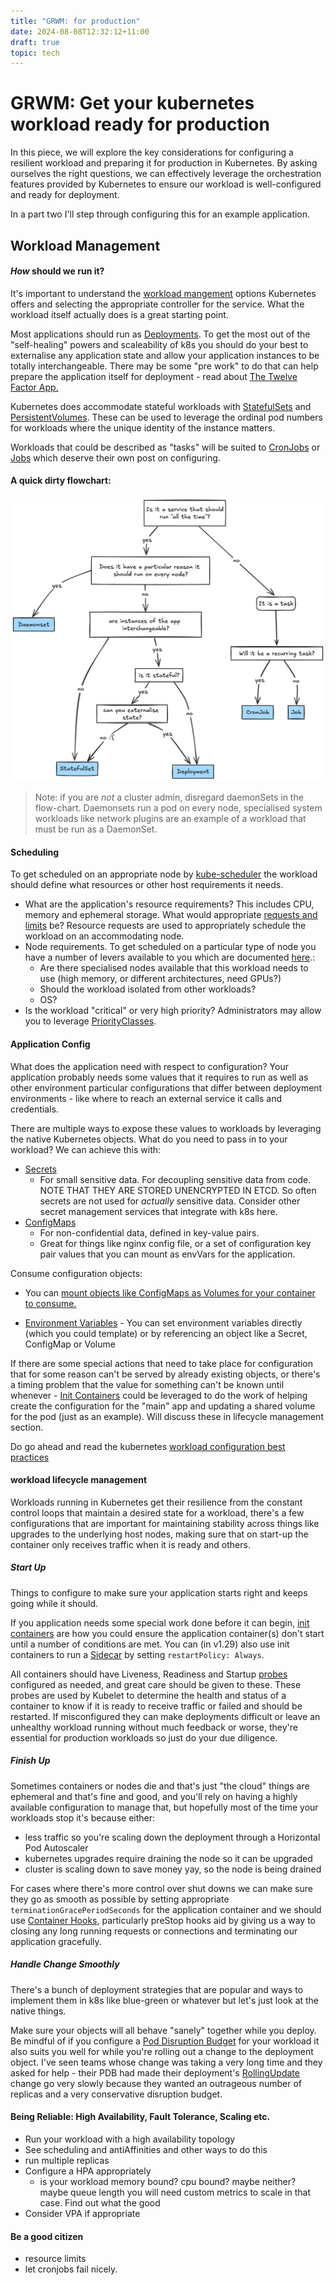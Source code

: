 ```yaml
---
title: "GRWM: for production"
date: 2024-08-08T12:32:12+11:00
draft: true
topic: tech
---
```


# GRWM: Get your kubernetes workload ready for production

In this piece, we will explore the key considerations for configuring a resilient workload and preparing it for production in Kubernetes. By asking ourselves the right questions, we can effectively leverage the orchestration features provided by Kubernetes to ensure our workload is well-configured and ready for deployment.

In a part two I'll step through configuring this for an example application.



## Workload Management

#### *How* should we run it?

It's important to understand the [workload mangement](https://kubernetes.io/docs/concepts/workloads/controllers/) options Kubernetes offers and selecting the appropriate controller for the service. What the workload itself actually does is a great starting point.

Most applications should run as [Deployments](https://kubernetes.io/docs/concepts/workloads/controllers/deployment/). To get the most out of the "self-healing" powers and scaleability of k8s you should do your best to externalise any application state and allow your application instances to be totally interchangeable. There may be some "pre work" to do that can help prepare the application itself for deployment - read about [The Twelve Factor App.](https://12factor.net/) 


Kubernetes does accommodate stateful workloads with [StatefulSets](https://kubernetes.io/docs/concepts/workloads/controllers/statefulset/) and [PersistentVolumes](https://kubernetes.io/docs/concepts/storage/persistent-volumes/). These can be used to leverage the ordinal pod numbers for workloads where the unique identity of the instance matters. 



Workloads that could be described as "tasks" will be suited to [CronJobs](https://kubernetes.io/docs/concepts/workloads/controllers/cron-jobs/) or [Jobs](https://kubernetes.io/docs/concepts/workloads/controllers/job/) which deserve their own post on configuring.

#### A quick dirty flowchart:

![image](images/workload-management-flow-chart.png)
>Note: if you are *not* a cluster admin, disregard daemonSets in the flow-chart. Daemonsets run a pod on every node, specialised system workloads like network plugins are an example of a workload that must be run as a DaemonSet.

#### Scheduling

To get scheduled on an appropriate node by [kube-scheduler](https://kubernetes.io/docs/reference/command-line-tools-reference/kube-scheduler/) the workload should define what resources or other host requirements it needs.

- What are the application's resource requirements? This includes CPU, memory and ephemeral storage. What would appropriate [requests and limits](https://kubernetes.io/docs/concepts/configuration/manage-resources-containers/) be? Resource requests are used to appropriately schedule the workload on an accommodating node.
- Node requirements. To get scheduled on a particular type of node you have a number of levers available to you which are documented [here](https://kubernetes.io/docs/concepts/scheduling-eviction/assign-pod-node/).:
  - Are there specialised nodes available that this workload needs to use (high memory, or different architectures, need GPUs?)
  - Should the workload isolated from other workloads? 
  - OS?
- Is the workload "critical" or very high priority? Administrators may allow you to leverage [PriorityClasses](https://kubernetes.io/docs/concepts/scheduling-eviction/pod-priority-preemption/#priorityclass). 


#### Application Config

What does the application need with respect to configuration?
Your application probably needs some values that it requires to run as well as other environment particular configurations that differ between deployment environments - like where to reach an external service it calls and credentials. 

There are multiple ways to expose these values to workloads by leveraging the native Kubernetes objects. What do you need to pass in to your workload? We can achieve this with:

- [Secrets](https://kubernetes.io/docs/concepts/configuration/secret/)
  - For small sensitive data. For decoupling sensitive data from code. NOTE THAT THEY ARE STORED UNENCRYPTED IN ETCD. So often secrets are not used for *actually* sensitive data. Consider other secret management services that integrate with k8s here.
- [ConfigMaps](https://kubernetes.io/docs/concepts/configuration/configmap/)
  - For non-confidential data, defined in key-value pairs.
  - Great for things like nginx config file, or a set of configuration key pair values that you can mount as envVars for the application.

 Consume configuration objects:

 - You can [mount objects like ConfigMaps as Volumes for your container to consume.](https://kubernetes.io/docs/tasks/configure-pod-container/configure-pod-configmap/#populate-a-volume-with-data-stored-in-a-configmap)  

- [Environment Variables](https://kubernetes.io/docs/tasks/inject-data-application/define-environment-variable-container/) - You can set environment variables directly (which you could template) or by referencing an object like a Secret, ConfigMap or Volume

If there are some special actions that need to take place for configuration that for some reason can't be served by already existing objects, or there's a timing problem that the value for something can't be known until whenever - [Init Containers](https://kubernetes.io/docs/concepts/workloads/pods/init-containers/) could be leveraged to do the work of helping create the configuration for the "main" app and updating a shared volume for the pod (just as an example). Will discuss these in lifecycle management section.

Do go ahead and read the kubernetes [workload configuration best practices](https://kubernetes.io/docs/concepts/configuration/overview/#general-configuration-tips) 

#### workload lifecycle management

Workloads running in Kubernetes get their resilience from the constant control loops that maintain a desired state for a workload, there's a few configurations that are important for maintaining stability across things like upgrades to the underlying host nodes, making sure that on start-up the container only receives traffic when it is ready and others.

##### Start Up

Things to configure to make sure your application starts right and keeps going while it should.


If you application needs some special work done before it can begin, [init containers](https://kubernetes.io/docs/concepts/workloads/pods/init-containers/) are how you could ensure the application container(s) don't start until a number of conditions are met. You can (in v1.29) also use init containers to run a [Sidecar](https://kubernetes.io/docs/concepts/workloads/pods/sidecar-containers/#pod-sidecar-containers) by setting ```restartPolicy: Always```.

All containers should have Liveness, Readiness and Startup [probes](https://kubernetes.io/docs/tasks/configure-pod-container/configure-liveness-readiness-startup-probes/) configured as needed, and great care should be given to these. These probes are used by Kubelet to determine the health and status of a container to know if it is ready to receive traffic or failed and should be restarted. If misconfigured they can make deployments difficult or leave an unhealthy workload running without much feedback or worse, they're essential for production workloads so just do your due diligence.

##### Finish Up

Sometimes containers or nodes die and that's just "the cloud" things are ephemeral and that's fine and good, and you'll rely on having a highly available configuration to manage that, but hopefully most of the time your workloads stop it's because either:
- less traffic so you're scaling down the deployment through a Horizontal Pod Autoscaler
- kubernetes upgrades require draining the node so it can be upgraded
- cluster is scaling down to save money yay, so the node is being drained

For cases where there's more control over shut downs we can make sure they go as smooth as possible by setting appropriate ```terminationGracePeriodSeconds``` for the application container and we should use [Container Hooks](https://kubernetes.io/docs/concepts/containers/container-lifecycle-hooks/), particularly preStop hooks aid by giving us a way to closing any long running requests or connections and terminating our application gracefully.


##### Handle Change Smoothly

There's a bunch of deployment strategies that are popular and ways to implement them in k8s like blue-green or whatever but let's just look at the native things.

Make sure your objects will all behave "sanely" together while you deploy. Be mindful of if you configure a [Pod Disruption Budget](https://kubernetes.io/docs/tasks/run-application/configure-pdb/) for your workload it also suits you well for while you're rolling out a change to the deployment object. I've seen teams whose change was taking a very long time and they asked for help - their PDB had made their deployment's [RollingUpdate](https://kubernetes.io/docs/tasks/run-application/configure-pdb/) change go very slowly because they wanted an outrageous number of replicas and a very conservative disruption budget.


#### Being Reliable: High Availability, Fault Tolerance, Scaling etc.
- Run your workload with a high availability topology
- See scheduling and antiAffinities and other ways to do this
- run multiple replicas
- Configure a HPA appropriately
  - is your workload memory bound? cpu bound? maybe neither? maybe queue length you will need custom metrics to scale in that case. Find out what the good
- Consider VPA if appropriate

#### Be a good citizen

- resource limits
- let cronjobs fail nicely.


